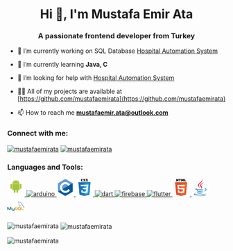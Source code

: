 <h1 align="center">Hi 👋, I'm Mustafa Emir Ata</h1>
<h3 align="center">A passionate frontend developer from Turkey</h3>

- 🔭 I’m currently working on SQL Database [Hospital Automation System](https://github.com/mustafaemirata/Hospital-Automation-System)

- 🌱 I’m currently learning **Java, C**

- 🤝 I’m looking for help with [Hospital Automation System](https://github.com/mustafaemirata/Hospital-Automation-System)

- 👨‍💻 All of my projects are available at [https://github.com/mustafaemirata](https://github.com/mustafaemirata)

- 📫 How to reach me **mustafaemir.ata@outlook.com**

<h3 align="left">Connect with me:</h3>
<p align="left">
<a href="https://linkedin.com/in/mustafaemirata" target="blank"><img align="center" src="https://raw.githubusercontent.com/rahuldkjain/github-profile-readme-generator/master/src/images/icons/Social/linked-in-alt.svg" alt="mustafaemirata" height="30" width="40" /></a>
<a href="https://instagram.com/mustafaemirata" target="blank"><img align="center" src="https://raw.githubusercontent.com/rahuldkjain/github-profile-readme-generator/master/src/images/icons/Social/instagram.svg" alt="mustafaemirata" height="30" width="40" /></a>
</p>

<h3 align="left">Languages and Tools:</h3>
<p align="left"> <a href="https://developer.android.com" target="_blank" rel="noreferrer"> <img src="https://raw.githubusercontent.com/devicons/devicon/master/icons/android/android-original-wordmark.svg" alt="android" width="40" height="40"/> </a> <a href="https://www.arduino.cc/" target="_blank" rel="noreferrer"> <img src="https://cdn.worldvectorlogo.com/logos/arduino-1.svg" alt="arduino" width="40" height="40"/> </a> <a href="https://www.cprogramming.com/" target="_blank" rel="noreferrer"> <img src="https://raw.githubusercontent.com/devicons/devicon/master/icons/c/c-original.svg" alt="c" width="40" height="40"/> </a> <a href="https://www.w3schools.com/css/" target="_blank" rel="noreferrer"> <img src="https://raw.githubusercontent.com/devicons/devicon/master/icons/css3/css3-original-wordmark.svg" alt="css3" width="40" height="40"/> </a> <a href="https://dart.dev" target="_blank" rel="noreferrer"> <img src="https://www.vectorlogo.zone/logos/dartlang/dartlang-icon.svg" alt="dart" width="40" height="40"/> </a> <a href="https://firebase.google.com/" target="_blank" rel="noreferrer"> <img src="https://www.vectorlogo.zone/logos/firebase/firebase-icon.svg" alt="firebase" width="40" height="40"/> </a> <a href="https://flutter.dev" target="_blank" rel="noreferrer"> <img src="https://www.vectorlogo.zone/logos/flutterio/flutterio-icon.svg" alt="flutter" width="40" height="40"/> </a> <a href="https://www.w3.org/html/" target="_blank" rel="noreferrer"> <img src="https://raw.githubusercontent.com/devicons/devicon/master/icons/html5/html5-original-wordmark.svg" alt="html5" width="40" height="40"/> </a> <a href="https://www.java.com" target="_blank" rel="noreferrer"> <img src="https://raw.githubusercontent.com/devicons/devicon/master/icons/java/java-original.svg" alt="java" width="40" height="40"/> </a> <a href="https://www.mysql.com/" target="_blank" rel="noreferrer"> <img src="https://raw.githubusercontent.com/devicons/devicon/master/icons/mysql/mysql-original-wordmark.svg" alt="mysql" width="40" height="40"/> </a> </p>

<p><img align="left" src="https://github-readme-stats.vercel.app/api/top-langs?username=mustafaemirata&show_icons=true&locale=en&layout=compact" alt="mustafaemirata" /></p>

<p>&nbsp;<img align="center" src="https://github-readme-stats.vercel.app/api?username=mustafaemirata&show_icons=true&locale=en" alt="mustafaemirata" /></p>

<p><img align="center" src="https://github-readme-streak-stats.herokuapp.com/?user=mustafaemirata&" alt="mustafaemirata" /></p>

